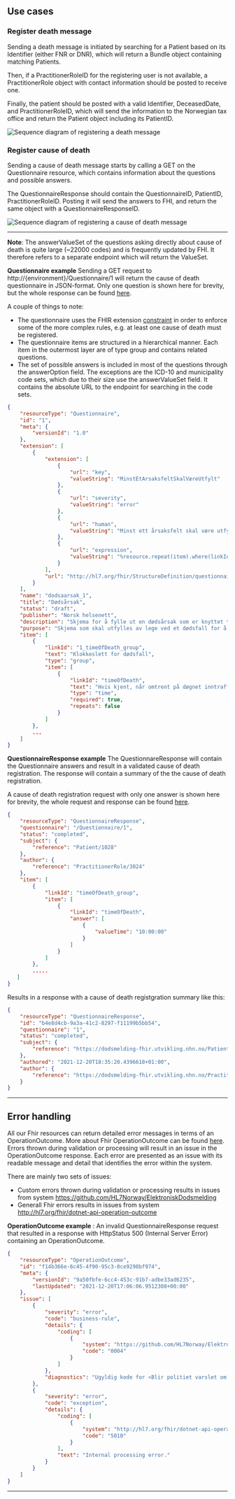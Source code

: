 ## Use cases

### Register death message
Sending a death message is initiated by searching for a Patient based on its Identifier (either FNR or DNR), which will return a Bundle object containing matching Patients. 

Then, if a PractitionerRoleID for the registering user is not available, a PractitionerRole object with contact information should be posted to receive one.

Finally, the patient should be posted with a valid Identifier, DeceasedDate, and PractitionerRoleID, which will send the information to the Norwegian tax office and return the Patient object including its PatientID.

![](../Pictures/register_death_message_sequence_diagram.png "Sequence diagram of registering a death message")

### Register cause of death
Sending a cause of death message starts by calling a GET on the Questionnaire resource, which contains information about the questions and possible answers. 

The QuestionnaireResponse should contain the QuestionnaireID, PatientID, PractitionerRoleID. Posting it will send the answers to FHI, and return the same object with a QuestionnaireResponseID.

![](../Pictures/register_cause_of_death_sequence_diagram.png "Sequence diagram of registering a cause of death message")


***
**Note**: The answerValueSet of the questions asking directly about cause of death is quite large (~22000 codes) and is frequently updated by FHI. It therefore refers to a separate endpoint which will return the ValueSet. 

**Questionnaire example**
Sending a GET request to http://{environment}/Questionnaire/1 will return the cause of death questionnaire in JSON-format. Only one question is shown here for brevity, but the whole response can be found [here](../ElektroniskDodsmelding.Samples/Sample%20requests/QuestionnaireSample.md).

A couple of things to note:
* The questionnaire uses the FHIR extension [constraint](http://hl7.org/fhir/StructureDefinition/questionnaire-constraint) in order to enforce some of the more complex rules, e.g. at least one cause of death must be registered.
* The questionnaire items are structured in a hierarchical manner. Each item in the outermost layer are of type group and contains related questions. 
* The set of possible answers is included in most of the questions through the answerOption field. The exceptions are the ICD-10 and municipality code sets, which due to their size use the answerValueSet field. It contains the absolute URL to the endpoint for searching in the code sets. 
```json
{
    "resourceType": "Questionnaire",
    "id": "1",
    "meta": {
        "versionId": "1.0"
    },
    "extension": [
        {
            "extension": [
                {
                    "url": "key",
                    "valueString": "MinstEtArsaksfeltSkalVæreUtfylt"
                },
                {
                    "url": "severity",
                    "valueString": "error"
                },
                {
                    "url": "human",
                    "valueString": "Minst ett årsaksfelt skal være utfylt"
                },
                {
                    "url": "expression",
                    "valueString": "%resource.repeat(item).where(linkId='3_causeOfDeath_group').item.where(answer.hasValue()).count() > 0"
                }
            ],
            "url": "http://hl7.org/fhir/StructureDefinition/questionnaire-constraint"
        }
    ],
    "name": "dodsaarsak_1",
    "title": "Dødsårsak",
    "status": "draft",
    "publisher": "Norsk helsenett",
    "description": "Skjema for å fylle ut en dødsårsak som er knyttet til et dødsfall",
    "purpose": "Skjema som skal utfylles av lege ved et dødsfall for å registrere dødsårsak til FHI",
    "item": [
        {
            "linkId": "1_timeOfDeath_group",
            "text": "Klokkeslett for dødsfall",
            "type": "group",
            "item": [
                {
                    "linkId": "timeOfDeath",
                    "text": "Hvis kjent, når omtrent på døgnet inntraff døden? Rund av hvis du er usikker.",
                    "type": "time",
                    "required": true,
                    "repeats": false
                }
            ]
        },
        ...
    ]
}
```

**QuestionnaireResponse example**
The QuestionnareResponse will contain the Questionnaire answers and result in a validated cause of death registration. 
The response will contain a summary of the the cause of death registration.

A cause of death registration request with only one answer is shown here for brevity, the whole request and response can be found [here](../ElektroniskDodsmelding.Samples/Sample%20requests/QuestionnaireResponseSample.md).
```json
{
    "resourceType": "QuestionnaireResponse",
    "questionnaire": "/Questionnaire/1",
    "status": "completed",
    "subject": {
        "reference": "Patient/1028"
    },
    "author": {
        "reference": "PractitionerRole/3024"
    },
    "item": [
        {
            "linkId": "timeOfDeath_group",
            "item": [
                {
                    "linkId": "timeOfDeath",
                    "answer": [
                        {
                            "valueTime": "10:00:00"
                        }
                    ]
                }
            ]
        },
        .....
   ]
}
```

Results in a response with a cause of death registgration summary like this:
```json
{
    "resourceType": "QuestionnaireResponse",
    "id": "b4e8d4cb-9a3a-41c2-8297-f11199b5bb54",
    "questionnaire": "1",
    "status": "completed",
    "subject": {
        "reference": "https://dodsmelding-fhir.utvikling.nhn.no/Patient/1028"
    },
    "authored": "2021-12-20T18:35:20.4396618+01:00",
    "author": {
        "reference": "https://dodsmelding-fhir.utvikling.nhn.no/PractitionerRole/3024"
    }
}
```

***

## Error handling

All our Fhir resources can return detailed error messages in terms of an OperationOutcome. More about Fhir OperationOutcome can be found [here](http://www.hl7.org/fhir/operationoutcome.html).
Errors thrown during validation or processing will result in an issue in the OperationOutcome response. Each error are presented as an issue with 
its readable message and detail that identifies the error within the system.

There are mainly two sets of issues: 
* Custom errors thrown during validation or processing results in issues from system https://github.com/HL7Norway/ElektroniskDodsmelding
* Generall Fhir errors results in issues from system http://hl7.org/fhir/dotnet-api-operation-outcome 

**OperationOutcome example** : An invalid QuestionnaireResponse request that resulted in a response with HttpStatus 500 (Internal Server Error) containing an OperationOutcome.
```json
{
    "resourceType": "OperationOutcome",
    "id": "f14b366e-6c45-4f90-95c3-0ce9298bf974",
    "meta": {
        "versionId": "9a50fbfe-6cc4-453c-91b7-adbe33ad6235",
        "lastUpdated": "2021-12-20T17:06:06.9512308+00:00"
    },
    "issue": [
        {
            "severity": "error",
            "code": "business-rule",
            "details": {
                "coding": [
                    {
                        "system": "https://github.com/HL7Norway/ElektroniskDodsmelding",
                        "code": "0004"
                    }
                ]
            },
            "diagnostics": "Ugyldig kode for «Blir politiet varslet om unaturlig dødsfall»"
        },
        {
            "severity": "error",
            "code": "exception",
            "details": {
                "coding": [
                    {
                        "system": "http://hl7.org/fhir/dotnet-api-operation-outcome",
                        "code": "5010"
                    }
                ],
                "text": "Internal processing error."
            }
        }
    ]
}

```
***